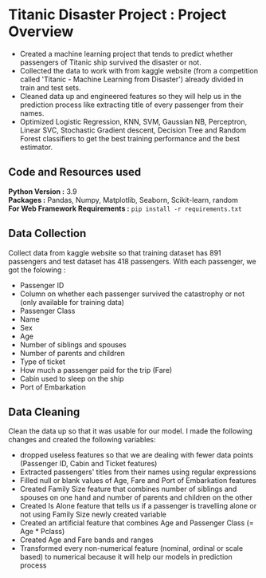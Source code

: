 # Titanic Disaster Project : Project Overview

* Created a machine learning project that tends to predict whether passengers of Titanic ship survived the disaster or not.
* Collected the data to work with from kaggle website (from a competition called 'Titanic - Machine Learning from Disaster') already divided in train and test sets.
* Cleaned data up and engineered features so they will help us in the prediction process like extracting title of every passenger from their names.
* Optimized Logistic Regression, KNN, SVM, Gaussian NB, Perceptron, Linear SVC, Stochastic Gradient descent, Decision Tree and Random Forest classifiers to get the best training performance and the best estimator.

## Code and Resources used

<b>Python Version :</b> 3.9<br>
<b>Packages :</b> Pandas, Numpy, Matplotlib, Seaborn, Scikit-learn, random<br>
<b>For Web Framework Requirements :</b> <code>pip install -r requirements.txt</code>

## Data Collection

Collect data from kaggle website so that training dataset has 891 passengers and test dataset has 418 passengers. With each passenger, we got the folowing :
* Passenger ID
* Column on whether each passenger survived the catastrophy or not (only available for training data)
* Passenger Class
* Name
* Sex
* Age
* Number of siblings and spouses
* Number of parents and children
* Type of ticket
* How much a passenger paid for the trip (Fare)
* Cabin used to sleep on the ship
* Port of Embarkation

## Data Cleaning

Clean the data up so that it was usable for our model. I made the following changes and created the following variables:
* dropped useless features so that we are dealing with fewer data points (Passenger ID, Cabin and Ticket features)
* Extracted passengers' titles from their names using regular expressions
* Filled null or blank values of Age, Fare and Port of Embarkation features
* Created Family Size feature that combines number of siblings and spouses on one hand and number of parents and children on the other
* Created Is Alone feature that tells us if a passenger is travelling alone or not using Family Size newly created variable
* Created an artificial feature that combines Age and Passenger Class (= Age * Pclass)
* Created Age and Fare bands and ranges
* Transformed every non-numerical feature (nominal, ordinal or scale based) to numerical because it will help our models in prediction process
